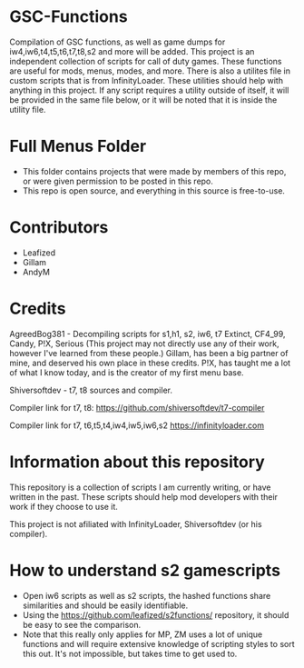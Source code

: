 # GSC-Functions
Compilation of GSC functions, as well as game dumps for iw4,iw6,t4,t5,t6,t7,t8,s2 and more will be added.
This project is an independent collection of scripts for call of duty games. These functions are useful for mods, menus, modes, and more.
There is also a utilites file in custom scripts that is from InfinityLoader. These utilities should help with anything in this project.
If any script requires a utility outside of itself, it will be provided in the same file below, or it will be noted that it is inside the utility file.

# Full Menus Folder
- This folder contains projects that were made by members of this repo, or were given permission to be posted in this repo.
- This repo is open source, and everything in this source is free-to-use.

# Contributors
- Leafized
- Gillam
- AndyM

# Credits
AgreedBog381 - Decompiling scripts for s1,h1, s2, iw6, t7
Extinct, CF4_99, Candy, P!X, Serious (This project may not directly use any of their work, however I've learned from these people.)
Gillam, has been a big partner of mine, and deserved his own place in these credits.
P!X, has taught me a lot of what I know today, and is the creator of my first menu base.

Shiversoftdev - t7, t8 sources and compiler.

Compiler link for t7, t8: https://github.com/shiversoftdev/t7-compiler 

Compiler link for t7, t6,t5,t4,iw4,iw5,iw6,s2 https://infinityloader.com
# Information about this repository
This repository is a collection of scripts I am currently writing, or have written in the past.
These scripts should help mod developers with their work if they choose to use it.

This project is not afiliated with InfinityLoader, Shiversoftdev (or his compiler).

# How to understand s2 gamescripts
- Open iw6 scripts as well as s2 scripts, the hashed functions share similarities and should be easily identifiable.
- Using the https://github.com/leafized/s2functions/ repository, it should be easy to see the comparison.
- Note that this really only applies for MP, ZM uses a lot of unique functions and will require extensive knowledge of scripting styles to sort this out. It's not impossible, but takes time to get used to.
